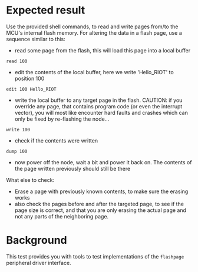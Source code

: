 Expected result
===============
Use the provided shell commands, to read and write pages from/to the MCU's
internal flash memory. For altering the data in a flash page, use a sequence
similar to this:
- read some page from the flash, this will load this page into a local buffer
```
read 100
```
- edit the contents of the local buffer, here we write 'Hello_RIOT' to position
  100
```
edit 100 Hello_RIOT
```
- write the local buffer to any target page in the flash. CAUTION: if you
  override any page, that contains program code (or even the interrupt vector),
  you will most like encounter hard faults and crashes which can only be fixed
  by re-flashing the node...
```
write 100
```
- check if the contents were written
```
dump 100
```
- now power off the node, wait a bit and power it back on. The contents of the
  page written previously should still be there

What else to check:
- Erase a page with previously known contents, to make sure the erasing works
- also check the pages before and after the targeted page, to see if the page
  size is correct, and that you are only erasing the actual page and not any
  parts of the neighboring page.

Background
==========
This test provides you with tools to test implementations of the `flashpage`
peripheral driver interface.

